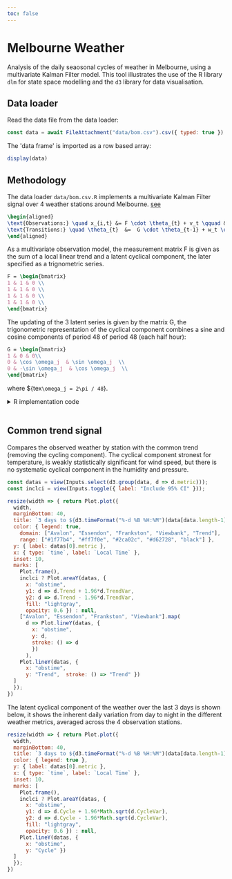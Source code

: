 ```yaml
---
toc: false
---
```


# Melbourne Weather

Analysis of the daily seaosonal cycles of weather in Melbourne, using a multivariate Kalman Filter model. This tool illustrates the use of the R library `dlm` for state space modelling and the `d3` library for data visualisation. 

## Data loader

Read the data file from the data loader:

```js echo
const data = await FileAttachment("data/bom.csv").csv({ typed: true })
```

The 'data frame' is imported as a row based array: 

```js echo 
display(data)
```

## Methodology 

The data loader `data/bom.csv.R` implements a multivariate Kalman Filter signal over 4 weather stations 
around Melbourne. [see](https://darrenjw.github.io/time-series/ssm.html)


```tex
\begin{aligned}
\text{Observations:} \quad x_{i,t} &= F \cdot \theta_{t} + v_t \qquad &v_{t} \sim N(0, V) \\
\text{Transitions:} \quad \theta_{t}  &=  G \cdot \theta_{t-1} + w_t \qquad &w_t \sim N(0, W)
\end{aligned}
```

As a multivariate observation model, the measurement matrix F is given as the sum of a local linear trend and a latent cyclical component, the later specified as a trignometric series.

```tex 
F = \begin{bmatrix}
1 & 1 & 0 \\
1 & 1 & 0 \\
1 & 1 & 0 \\
1 & 1 & 0 \\
\end{bmatrix}
```

The updating of the 3 latent series is given by the matrix G, the trigonometric representation of the cyclical component combines a sine and cosine components of period 48 of period 48 (each half hour):

```tex
G = \begin{bmatrix}
1 & 0 & 0\\
0 & \cos \omega_j  & \sin \omega_j  \\
0 & -\sin \omega_j  & \cos \omega_j  \\
\end{bmatrix}
```

where ${tex`\omega_j = 2\pi / 48`}. 

<details>
<summary>R implementation code</summary>

```r
# The model representation as matrices
fn <- function(parm) { 
  # Optimal parameter update function
  mod <- dlm(
    FF=matrix(c(1,1,1,1,1,1,1,1,0,0,0,0), ncol=3, byrow=FALSE), 
    V=diag(exp(rep(parm[1], 4))), 
    GG=(dlmModPoly(1) + dlmModTrig(s=24*2, q=1))$GG, 
    W=diag(exp(parm[2:4])), 
    m0=c(0,0,0), 
    C0=diag(c(1,1,1)))
  return(mod) } 
# Finding the parameters of the unknown coefficients 
fit <- dlmMLE(data.m, parm=log(c(1,1,1,1)), build = fn, hessian = TRUE)
# Fitting the model to the data to measure the latent states
fitf <- dlmFilter(data.m, fn(fit$par)) 
```

</details>
<br>

## Common trend signal

Compares the observed weather by station with the common trend (removing the cycling component). The cyclical component stronest for temperature, is weakly statistically significant for wind speed, but there is no systematic cyclical component in the humidity and pressure. 

```js echo
const datas = view(Inputs.select(d3.group(data, d => d.metric)));
const inclci = view(Inputs.toggle({ label: "Include 95% CI" }));
```

```js echo
resize(width => { return Plot.plot({ 
  width, 
  marginBottom: 40,
  title: `3 days to ${d3.timeFormat("%-d %B %H:%M")(data[data.length-1].obstime)}`,
  color: { legend: true, 
    domain: ["Avalon", "Essendon", "Frankston", "Viewbank", "Trend"], 
    range: ["#1f77b4", "#ff7f0e", "#2ca02c", "#d62728", "black"] }, 
  y: { label: datas[0].metric }, 
  x: { type: `time`, label: `Local Time` },
  inset: 10,
  marks: [ 
    Plot.frame(), 
    inclci ? Plot.areaY(datas, { 
      x: "obstime", 
      y1: d => d.Trend + 1.96*d.TrendVar, 
      y2: d => d.Trend - 1.96*d.TrendVar, 
      fill: "lightgray", 
      opacity: 0.6 }) : null, 
    ["Avalon", "Essendon", "Frankston", "Viewbank"].map(
      d => Plot.lineY(datas, { 
        x: "obstime", 
        y: d, 
        stroke: () => d 
        })
      ), 
    Plot.lineY(datas, { 
      x: "obstime", 
      y: "Trend",  stroke: () => "Trend" })
  ]
  }); 
})
```

The latent cyclical component of the weather over the last 3 days is shown below, it shows the inherent daily variation from day to night in the different weather metrics, averaged across the 4 observation stations. 

```js 
resize(width => { return Plot.plot({ 
  width, 
  marginBottom: 40,
  title: `3 days to ${d3.timeFormat("%-d %B %H:%M")(data[data.length-1].obstime)}`,
  color: { legend: true }, 
  y: { label: datas[0].metric }, 
  x: { type: `time`, label: `Local Time` },
  inset: 10,
  marks: [ 
    Plot.frame(), 
    inclci ? Plot.areaY(datas, { 
      x: "obstime", 
      y1: d => d.Cycle + 1.96*Math.sqrt(d.CycleVar), 
      y2: d => d.Cycle - 1.96*Math.sqrt(d.CycleVar), 
      fill: "lightgray", 
      opacity: 0.6 }) : null, 
    Plot.lineY(datas, { 
      x: "obstime", 
      y: "Cycle" })
  ]
  }); 
})
```

